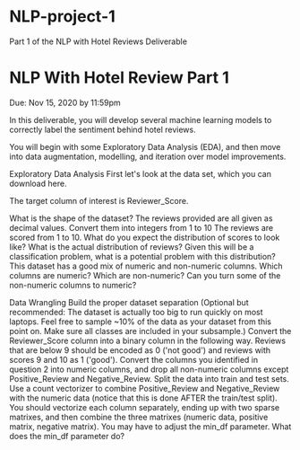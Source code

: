 # NLP-project-1
Part 1 of the NLP with Hotel Reviews Deliverable

# NLP With Hotel Review Part 1
Due: Nov 15, 2020 by 11:59pm

In this deliverable, you will develop several machine learning models to correctly label the sentiment behind hotel reviews.

You will begin with some Exploratory Data Analysis (EDA), and then move into data augmentation, modelling, and iteration over model improvements.

Exploratory Data Analysis
First let's look at the data set, which you can download here.

The target column of interest is Reviewer_Score.

What is the shape of the dataset?
The reviews provided are all given as decimal values. Convert them into integers from 1 to 10
The reviews are scored from 1 to 10. What do you expect the distribution of scores to look like? What is the actual distribution of reviews?
Given this will be a classification problem, what is a potential problem with this distribution?
This dataset has a good mix of numeric and non-numeric columns. Which columns are numeric? Which are non-numeric? Can you turn some of the non-numeric columns to numeric?

Data Wrangling
Build the proper dataset separation (Optional but recommended: The dataset is actually too big to run quickly on most laptops. Feel free to sample ~10% of the data as your dataset from this point on. Make sure all classes are included in your subsample.)
Convert the Reviewer_Score column into a binary column in the following way. Reviews that are below 9 should be encoded as 0 ('not good') and reviews with scores 9 and 10 as 1 ('good').
Convert the columns you identified in question 2 into numeric columns, and drop all non-numeric columns except Positive_Review and Negative_Review.
Split the data into train and test sets.
Use a count vectorizer to combine Positive_Review and Negative_Review with the numeric data (notice that this is done AFTER the train/test split). You should vectorize each column separately, ending up with two sparse matrixes, and then combine the three matrixes (numeric data, positive matrix, negative matrix). You may have to adjust the min_df parameter.
What does the min_df parameter do?
